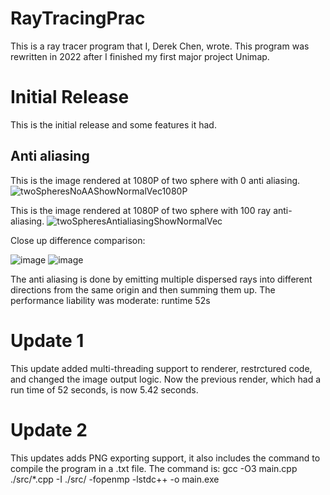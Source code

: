 ﻿# RayTracingPrac
This is a ray tracer program that I, Derek Chen, wrote. This program was rewritten in 2022 after I finished my first major project Unimap.

# Initial Release
This is the initial release and some features it had.
## Anti aliasing
This is the image rendered at 1080P of two sphere with 0 anti aliasing.
![twoSpheresNoAAShowNormalVec1080P](https://user-images.githubusercontent.com/80089456/168451084-16a09941-0245-45b5-a6a0-d8463b041ff9.png)

This is the image rendered at 1080P of two sphere with 100 ray anti-aliasing.
![twoSpheresAntialiasingShowNormalVec](https://user-images.githubusercontent.com/80089456/168451083-dfb72136-33cd-46f8-b670-0f27e8b68282.png)

Close up difference comparison: 

![image](https://user-images.githubusercontent.com/80089456/168451139-4c1abdeb-63b6-4c12-9544-874f06c57933.png) ![image](https://user-images.githubusercontent.com/80089456/168451140-abf7c070-52ab-40c5-82d4-0c73b661a718.png)

The anti aliasing is done by emitting multiple dispersed rays into different directions from the same origin and then summing them up. The performance liability was moderate: runtime 52s

# Update 1
This update added multi-threading support to renderer, restrctured code, and changed the image output logic. Now the previous render, which had a run time of 52 seconds, is now 5.42 seconds.

# Update 2
This updates adds PNG exporting support, it also includes the command to compile the program in a .txt file.
The command is:
gcc -O3 main.cpp ./src/*.cpp -I ./src/ -fopenmp -lstdc++ -o main.exe 
